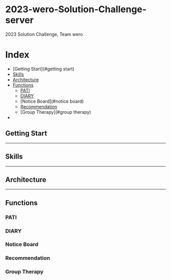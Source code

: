 # 2023-wero-Solution-Challenge-server
2023 Solution Challenge, Team wero

# Index
- [Getting Start](#getting start)
- [Skills](#skills)
- [Architecture](#architecture)
- [Functions](#functions)
  - [PATI](#pati)
  - [DIARY](#diary)
  - [Notice Board](#notice board)
  - [Recommendation](#recommendation)
  - [Group Therapy](#group therapy)
- 


## Getting Start

<hr>

## Skills

<hr>

## Architecture

<hr>

## Functions

### PATI

### DIARY

### Notice Board

### Recommendation

### Group Therapy






















